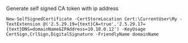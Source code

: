 Generate self signed CA token with ip address

``` pwsh
New-SelfSignedCertificate -CertStoreLocation Cert:\CurrentUser\My -TextExtension @('2.5.29.19={text}CA=true','2.5.29.17={text}DNS=domainName&IPAddress=10.10.0.12') -KeyUsage CertSign,CrlSign,DigitalSignature -FriendlyName domainName
```